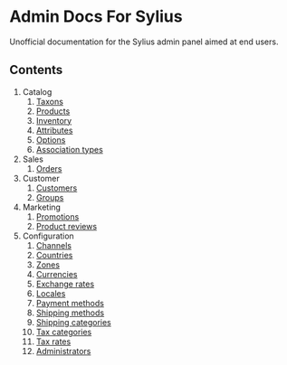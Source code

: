 # Admin Docs For Sylius
Unofficial documentation for the Sylius admin panel aimed at end users.

## Contents

1. Catalog
    1. [Taxons](#)
    2. [Products](#)
    3. [Inventory](#)
    4. [Attributes](#)
    5. [Options](#)
    6. [Association types](#)
2. Sales
    1. [Orders](#)
3. Customer
    1. [Customers](#)
    2. [Groups](#)
4. Marketing
    1. [Promotions](#)
    2. [Product reviews](#)
5. Configuration
    1. [Channels](Configuration/Channels.md)
    2. [Countries](Configuration/Coutries.md)
    3. [Zones](Configuration/Zones.md)
    4. [Currencies](Configuration/Currencies.md)
    5. [Exchange rates](#)
    6. [Locales](#)
    7. [Payment methods](#)
    8. [Shipping methods](#)
    9. [Shipping categories](#)
    10. [Tax categories](#)
    11. [Tax rates](Configuration/Tax-Rates.md)
    12. [Administrators](Configuration/Administrators.md)